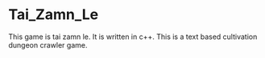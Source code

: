 # Tai_Zamn_Le
This game is tai zamn le. It is written in c++. This is a text based cultivation dungeon crawler game.
